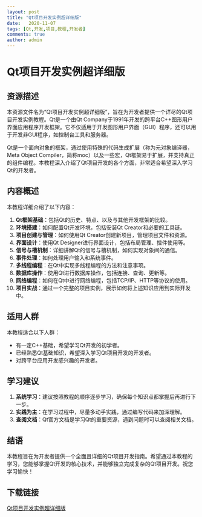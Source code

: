 ```yaml
---
layout: post
title: "Qt项目开发实例超详细版"
date:   2020-11-07
tags: [Qt,开发,项目,教程,开发者]
comments: true
author: admin
---
```

# Qt项目开发实例超详细版

## 资源描述

本资源文件名为“Qt项目开发实例超详细版”，旨在为开发者提供一个详尽的Qt项目开发实例教程。Qt是一个由Qt Company于1991年开发的跨平台C++图形用户界面应用程序开发框架。它不仅适用于开发图形用户界面（GUI）程序，还可以用于开发非GUI程序，如控制台工具和服务器。

Qt是一个面向对象的框架，通过使用特殊的代码生成扩展（称为元对象编译器，Meta Object Compiler，简称moc）以及一些宏，Qt框架易于扩展，并支持真正的组件编程。本教程深入介绍了Qt项目开发的各个方面，非常适合希望深入学习Qt的开发者。

## 内容概述

本教程详细介绍了以下内容：

1. **Qt框架基础**：包括Qt的历史、特点、以及与其他开发框架的比较。
2. **环境搭建**：如何配置Qt开发环境，包括安装Qt Creator和必要的工具链。
3. **项目创建与管理**：如何使用Qt Creator创建新项目，管理项目文件和资源。
4. **界面设计**：使用Qt Designer进行界面设计，包括布局管理、控件使用等。
5. **信号与槽机制**：详细讲解Qt的信号与槽机制，如何实现对象间的通信。
6. **事件处理**：如何处理用户输入和系统事件。
7. **多线程编程**：在Qt中实现多线程编程的方法和注意事项。
8. **数据库操作**：使用Qt进行数据库操作，包括连接、查询、更新等。
9. **网络编程**：如何在Qt中进行网络编程，包括TCP/IP、HTTP等协议的使用。
10. **项目实战**：通过一个完整的项目实例，展示如何将上述知识应用到实际开发中。

## 适用人群

本教程适合以下人群：

- 有一定C++基础，希望学习Qt开发的初学者。
- 已经熟悉Qt基础知识，希望深入学习Qt项目开发的开发者。
- 对跨平台应用开发感兴趣的开发者。

## 学习建议

1. **系统学习**：建议按照教程的顺序逐步学习，确保每个知识点都掌握后再进行下一步。
2. **实践为主**：在学习过程中，尽量多动手实践，通过编写代码来加深理解。
3. **查阅文档**：Qt官方文档是学习Qt的重要资源，遇到问题时可以查阅相关文档。

## 结语

本教程旨在为开发者提供一个全面且详细的Qt项目开发指南。希望通过本教程的学习，您能够掌握Qt开发的核心技术，并能够独立完成复杂的Qt项目开发。祝您学习愉快！

## 下载链接

[Qt项目开发实例超详细版](https://pan.quark.cn/s/e2856c5c940c)